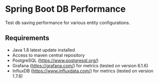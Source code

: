 Spring Boot DB Performance
==========

Test db saving performance for various entity configurations.

Requirements
----------
* Java 1.8 latest update installed
* Access to maven central repository
* PostgreSQL (https://www.postgresql.org/)
* Grafana (https://grafana.com/) for metrics (tested on version 6.1.6)
* InfluxDB (https://www.influxdata.com/) for metrics (tested on version 1.7.6)